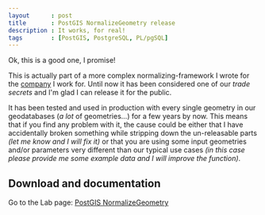 ```yaml
---
layout      : post
title       : PostGIS NormalizeGeometry release
description : It works, for real!
tags        : [PostGIS, PostgreSQL, PL/pgSQL]
---
```


Ok, this is a good one, I promise!


This is actually part of a more complex normalizing-framework I wrote for the [company](http://www.setinsnc.it) I work for.
Until now it has been considered one of our *trade secrets* and I'm glad I can release it for the public.


It has been tested and used in production with every single geometry in our geodatabases (*a lot* of geometries...) for a few years by now.
This means that if you find any problem with it, the cause could be either that I have accidentally broken something while stripping down the un-releasable parts *(let me know and I will fix it)* or that you are using some input geometries and/or parameters very different than our typical use cases *(in this case please provide me some example data and I will improve the function)*.


## Download and documentation

Go to the Lab page: [PostGIS NormalizeGeometry](/labs/postgis-normalize-geometry/)
